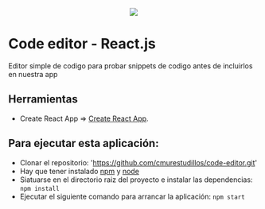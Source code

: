<p align="center">
  <a href="https://www.buymeacoffee.com/cmur" target="_blank"><img src="https://img.buymeacoffee.com/button-api/?text=Buy me a coffee&emoji=&slug=cmur&button_colour=FFDD00&font_colour=000000&font_family=Cookie&outline_colour=000000&coffee_colour=ffffff"></a>
</p>

# Code editor - React.js

Editor simple de codigo para probar snippets de codigo antes de incluirlos en nuestra app

## Herramientas
* Create React App => [Create React App](https://github.com/facebook/create-react-app).  

## Para ejecutar esta aplicación:
* Clonar el repositorio: 'https://github.com/cmurestudillos/code-editor.git'
* Hay que tener instalado [npm](https://www.npmjs.com) y [node](https://nodejs.org/es/)
* Siatuarse en el directorio raiz del proyecto e instalar las dependencias: `npm install`
* Ejecutar el siguiente comando para arrancar la aplicación: `npm start`
